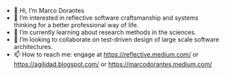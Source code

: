 - 👋 Hi, I’m Marco Dorantes
- 👀 I’m interested in reflective software craftsmanship and systems thinking for a better professional way of life.
- 🌱 I’m currently learning about research methods in the sciences.
- 💞️ I’m looking to collaborate on test-driven design of large scale software architectures.
- 📫 How to reach me: engage at https://reflective.medium.com/ or https://agilidad.blogspot.com/ or https://marcodorantes.medium.com/

<!---
MarcoDorantes/MarcoDorantes is a ✨ special ✨ repository because its `README.md` (this file) appears on your GitHub profile.
You can click the Preview link to take a look at your changes.
--->
